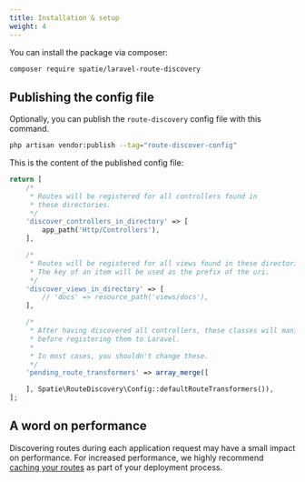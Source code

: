 ```yaml
---
title: Installation & setup
weight: 4
---
```


You can install the package via composer:

```bash
composer require spatie/laravel-route-discovery
```

## Publishing the config file

Optionally, you can publish the `route-discovery` config file with this command.

```bash
php artisan vendor:publish --tag="route-discover-config"
```

This is the content of the published config file:

```php
return [
    /*
     * Routes will be registered for all controllers found in
     * these directories.
     */
    'discover_controllers_in_directory' => [
        app_path('Http/Controllers'),
    ],

    /*
     * Routes will be registered for all views found in these directories.
     * The key of an item will be used as the prefix of the uri.
     */
    'discover_views_in_directory' => [
        // 'docs' => resource_path('views/docs'),
    ],

    /*
     * After having discovered all controllers, these classes will manipulate the routes
     * before registering them to Laravel.
     *
     * In most cases, you shouldn't change these.
     */
    'pending_route_transformers' => array_merge([

    ], Spatie\RouteDiscovery\Config::defaultRouteTransformers()),
];
```

## A word on performance

Discovering routes during each application request may have a small impact on performance. For increased performance, we highly recommend [caching your routes](https://laravel.com/docs/8.x/routing#route-caching) as part of your deployment process.
